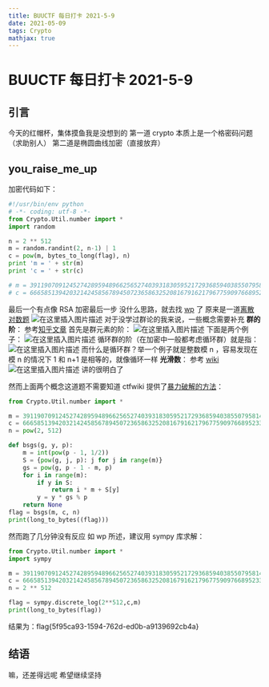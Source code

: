 ```yaml
---
title: BUUCTF 每日打卡 2021-5-9
date: 2021-05-09
tags: Crypto
mathjax: true
---
```


# BUUCTF 每日打卡 2021-5-9

## 引言

今天的红帽杯，集体摸鱼我是没想到的
第一道 crypto 本质上是一个格密码问题（求助别人）
第二道是椭圆曲线加密（直接放弃）



## you_raise_me_up

加密代码如下：

```python
#!/usr/bin/env python
# -*- coding: utf-8 -*-
from Crypto.Util.number import *
import random

n = 2 ** 512
m = random.randint(2, n-1) | 1
c = pow(m, bytes_to_long(flag), n)
print 'm = ' + str(m)
print 'c = ' + str(c)

# m = 391190709124527428959489662565274039318305952172936859403855079581402770986890308469084735451207885386318986881041563704825943945069343345307381099559075
# c = 6665851394203214245856789450723658632520816791621796775909766895233000234023642878786025644953797995373211308485605397024123180085924117610802485972584499
```
最后一个有点像 RSA 加密最后一步
没什么思路，就去找 [wp](https://blog.csdn.net/qq_46230755/article/details/111290544) 了
原来是一道[离散对数题](https://ctf-wiki.org/crypto/asymmetric/discrete-log/discrete-log/#_1)
![在这里插入图片描述](https://img-blog.csdnimg.cn/20210509235207399.png)
对于没学过群论的我来说，一些概念需要补充
**群的阶**：
参考[知乎文章](https://zhuanlan.zhihu.com/p/262254610)
首先是群元素的阶：
![在这里插入图片描述](https://img-blog.csdnimg.cn/20210509235448191.png)
下面是两个例子：
![在这里插入图片描述](https://img-blog.csdnimg.cn/20210509235550422.png)
循环群的阶（在加密中一般都考虑循环群）就是指：
![在这里插入图片描述](https://img-blog.csdnimg.cn/20210509235721894.png)
而什么是循环群？举一个例子就是整数模 n ，容易发现在模 n 的情况下 1 和 n+1 是相等的，就像循环一样
**光滑数**：
参考 [wiki](https://zh.wikipedia.org/wiki/%E5%85%89%E6%BB%91%E6%95%B8)
![在这里插入图片描述](https://img-blog.csdnimg.cn/20210510000116914.png?x-oss-process=image/watermark,type_ZmFuZ3poZW5naGVpdGk,shadow_10,text_aHR0cHM6Ly9ibG9nLmNzZG4ubmV0L3dlaXhpbl81MjQ0NjA5NQ==,size_16,color_FFFFFF,t_70)
讲的很明白了

然而上面两个概念这道题不需要知道
ctfwiki 提供了[暴力破解的方法](https://ctf-wiki.org/crypto/asymmetric/discrete-log/discrete-log/#baby-step-giant-step)：

```python
from Crypto.Util.number import *

m = 391190709124527428959489662565274039318305952172936859403855079581402770986890308469084735451207885386318986881041563704825943945069343345307381099559075
c = 6665851394203214245856789450723658632520816791621796775909766895233000234023642878786025644953797995373211308485605397024123180085924117610802485972584499
n = pow(2, 512)

def bsgs(g, y, p):
    m = int(pow(p - 1, 1/2))
    S = {pow(g, j, p): j for j in range(m)}
    gs = pow(g, p - 1 - m, p)
    for i in range(m):
        if y in S:
            return i * m + S[y]
        y = y * gs % p
    return None
flag = bsgs(m, c, n)
print(long_to_bytes((flag)))
```
然而跑了几分钟没有反应
如 wp 所述，建议用 sympy 库求解：

```python
from Crypto.Util.number import *
import sympy

m = 391190709124527428959489662565274039318305952172936859403855079581402770986890308469084735451207885386318986881041563704825943945069343345307381099559075
c = 6665851394203214245856789450723658632520816791621796775909766895233000234023642878786025644953797995373211308485605397024123180085924117610802485972584499
n = 2 ** 512

flag = sympy.discrete_log(2**512,c,m)
print(long_to_bytes(flag))
```
结果为：flag{5f95ca93-1594-762d-ed0b-a9139692cb4a}



## 结语

嘛，还差得远呢
希望继续坚持
